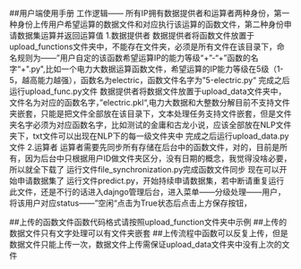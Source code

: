 ##用户端使用手册
    工作逻辑——
        所有IP拥有数据提供者和运算者两种身份，第一种身份上传用户希望运算的数据文件和对应执行该运算的函数文件，第二种身份申请数据集运算并返回运算值
        1.数据提供者
            数据提供者将函数文件放置于upload_functions文件夹中，不能存在文件夹，必须是所有文件在该目录下，命名规则为——”用户自定的该函数希望运算IP的能力等级“+”-“+”函数的名字“+".py",比如一个电力大数据运算函数文件，希望运算的IP能力等级在5级（1-5，越高能力越强），函数名为electric，函数文件名字为”5-electric.py“
            完成之后运行upload_func.py文件
            数据提供者将数据文件放置于upload_data文件夹中，文件名为对应的函数名字，”electric.pkl“,电力大数据和大整数分解目前不支持文件夹嵌套，只能是把文件全部放在该目录下，文本处理任务支持文件嵌套，但是文件夹名字必须为对应函数名字，比如测试的金庸和古龙小说，应该全部放在NLP文件夹下，txt文件可以出现在NLP下的每一级文件夹中
            完成之后运行upload_data.py文件
        2.运算者
            运算者需要先同步所有存储在后台中的函数文件，对的，目前是所有，因为后台中只根据用户ID做文件夹区分，没有日期的概念，我觉得没啥必要，所以就全下载了
            运行文件file_synchronization.py完成函数文件同步
            现在可以开始申请数据集了
            运行文件predict.py，开始持续申请数据集，若中断请重复运行此文件，还是不行的话进入dajngo管理后台，进入菜单——分级处理——用户，将该用户对应status——”空闲“点击为True状态后点击上方保存按钮，
            
            
##上传的函数文件函数代码格式请按照upload_function文件夹中示例
##上传的数据文件只有文字处理可以有文件夹嵌套
##上传流程中函数可以反复上传，但是数据文件只能上传一次，数据文件上传需保证upload_data文件夹中没有上次的文件